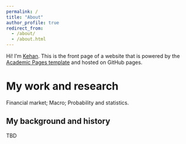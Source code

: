 ```yaml
---
permalink: /
title: "About"
author_profile: true
redirect_from: 
  - /about/
  - /about.html
---
```

Hi! I’m [Kehan]([https://github.com/academicpages/academicpages.github.io](https://www.linkedin.com/in/kehanli/)).
This is the front page of a website that is powered by the [Academic Pages template](https://github.com/academicpages/academicpages.github.io) and hosted on GitHub pages.

My work and research
======
Financial market; Macro; Probability and statistics.

My background and history
------
TBD
